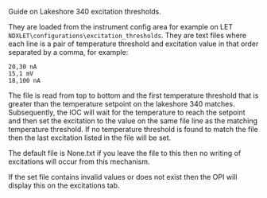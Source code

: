 Guide on Lakeshore 340 excitation thresholds.

They are loaded from the instrument config area for example on LET `NDXLET\configurations\excitation_thresholds`. They are text files where each line is a pair of temperature threshold and excitation value in that order separated by a comma, for example:

```
20,30 nA
15,1 mV
18,100 nA
```

The file is read from top to bottom and the first temperature threshold that is greater than the temperature setpoint on the lakeshore 340 matches. Subsequently, the IOC will wait for the temperature to reach the setpoint and then set the excitation to the value on the same file line as the matching temperature threshold. If no temperature threshold is found to match the file then the last excitation listed in the file will be set.

The default file is None.txt if you leave the file to this then no writing of excitations will occur from this mechanism. 

If the set file contains invalid values or does not exist then the OPI will display this on the excitations tab. 
